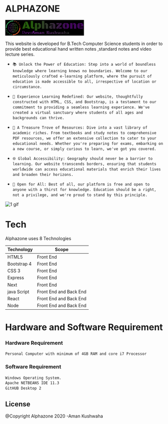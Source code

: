 # ALPHAZONE
<img src="readm/logo.png" height=50 >

This website is developed for B.Tech Computer Science students in  order to provide best educational hand written notes ,standard notes and   video lecture series.
 

  -  `📚 Unlock the Power of Education: Step into a world of boundless knowledge where learning knows no boundaries. Welcome to our meticulously crafted e-learning platform, where the pursuit of education is made accessible to all, irrespective of location or circumstance.`
 - `🌟 Experience Learning Redefined: Our website, thoughtfully constructed with HTML, CSS, and Bootstrap, is a testament to our commitment to providing a seamless learning experience. We've created a virtual sanctuary where students of all ages and backgrounds can thrive.`

  - `📖 A Treasure Trove of Resources: Dive into a vast library of academic riches. From textbooks and study notes to comprehensive PDF resources, we offer an extensive collection to cater to your educational needs. Whether you're preparing for exams, embarking on a new course, or simply curious to learn, we've got you covered.`
 - `🌐 Global Accessibility: Geography should never be a barrier to learning. Our website transcends borders, ensuring that students worldwide can access educational materials that enrich their lives and broaden their horizons.`

- `📜 Open for All: Best of all, our platform is free and open to anyone with a thirst for knowledge. Education should be a right, not a privilege, and we're proud to stand by this principle.`


  
![1 gif](https://user-images.githubusercontent.com/53748350/268626287-b20e78bb-1da8-4807-bc21-29778f94db82.gif)

 



  

# Tech

Alphazone uses 8 Technologies

Technology| Scope
------------ | -------------
HTML5 | Front End
Bootstrap 4 | Front End
CSS 3 | Front End
Express | Front End
Next | Front End
java Script  | Front End and Back End
React | Front End and Back End
Node  | Front End and Back End


# Hardware and Software Requirement

### Hardware Requirement

```sh
Personal Computer with minimum of 4GB RAM and core i7 Processor
```

### Software Requirement

```sh
Windows Operating System.
Apache NETBEANS IDE 11.3 
GitHUB Desktop 2 
```


    
    
   License
----
@Copyright Alphazone  2020
-Aman Kushwaha
    
    

